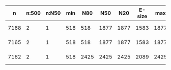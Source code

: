 n     |n:500  |n:N50  |min  |N80   |N50   |N20   |E-size  |max   |sum   |name
---   |---    |---    |---  |---   |---   |---   |---     |---   |---   |---
7168  |2      |1      |518  |518   |1877  |1877  |1583    |1877  |2395  |ne234-unitigs.fa
7165  |2      |1      |518  |518   |1877  |1877  |1583    |1877  |2395  |ne234-contigs.fa
7162  |2      |1      |518  |2425  |2425  |2425  |2089    |2425  |2943  |ne234-scaffolds.fa
